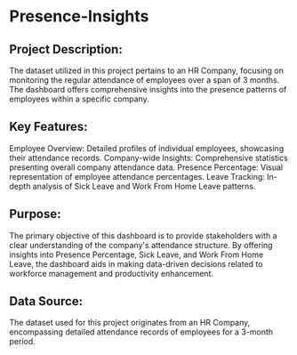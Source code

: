 # Presence-Insights

## Project Description:
The dataset utilized in this project pertains to an HR Company, focusing on monitoring the regular attendance of employees over a span of 3 months. The dashboard offers comprehensive insights into the presence patterns of employees within a specific company.

## Key Features:

Employee Overview: Detailed profiles of individual employees, showcasing their attendance records.
Company-wide Insights: Comprehensive statistics presenting overall company attendance data.
Presence Percentage: Visual representation of employee attendance percentages.
Leave Tracking: In-depth analysis of Sick Leave and Work From Home Leave patterns.

## Purpose:
The primary objective of this dashboard is to provide stakeholders with a clear understanding of the company's attendance structure. By offering insights into Presence Percentage, Sick Leave, and Work From Home Leave, the dashboard aids in making data-driven decisions related to workforce management and productivity enhancement.

## Data Source:
The dataset used for this project originates from an HR Company, encompassing detailed attendance records of employees for a 3-month period.
